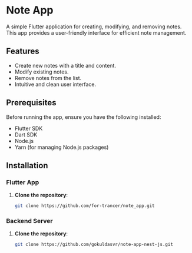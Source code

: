 # Note App

A simple Flutter application for creating, modifying, and removing notes. This app provides a user-friendly interface for efficient note management.

## Features

- Create new notes with a title and content.
- Modify existing notes.
- Remove notes from the list.
- Intuitive and clean user interface.

## Prerequisites

Before running the app, ensure you have the following installed:

- Flutter SDK
- Dart SDK
- Node.js
- Yarn (for managing Node.js packages)

## Installation

### Flutter App

1. **Clone the repository**:
   ```bash
   git clone https://github.com/for-trancer/note_app.git

### Backend Server 

1. **Clone the repository**:
   ```bash
   git clone https://github.com/gokuldasvr/note-app-nest-js.git

